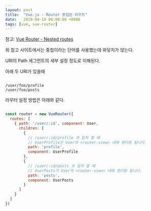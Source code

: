 ```yaml
---
layout: post
title:  "Vue.js - Router 중첩된 라우트"
date:   2019-04-18 00:00:00 +0900
tags: [vue, vue-router]
---
```


참고: [Vue Router - Nested routes](https://router.vuejs.org/kr/guide/essentials/nested-routes.html)

위 참고 사이트에서는 중첩이라는 단어를 사용했는데 와닿지가 않는다.

URI의 Path 세그먼트의 세부 설정 정도로 이해된다.

아래 두 URI가 있을때

~~~

/user/foo/profile
/user/foo/posts

~~~

라우터 설정 방법은 아래와 같다. 

~~~ javascript

const router = new VueRouter({
  routes: [
    { path: '/user/:id', component: User,
      children: [
        {
          // /user/:id/profile 과 일치 할 때
          // UserProfile은 User의 <router-view> 내에 렌더링 됩니다.
          path: 'profile',
          component: UserProfile
        },
        {
          // /user/:id/posts 과 일치 할 때
          // UserPosts가 User의 <router-view> 내에 렌더링 됩니다.
          path: 'posts',
          component: UserPosts
        }
      ]
    }
  ]
})

~~~






